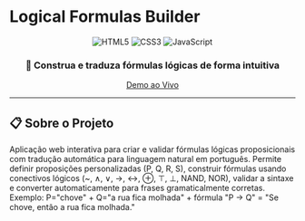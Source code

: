 # Logical Formulas Builder

<div align="center">
  
  ![HTML5](https://img.shields.io/badge/HTML5-E34F26?style=for-the-badge&logo=html5&logoColor=white)
  ![CSS3](https://img.shields.io/badge/CSS3-1572B6?style=for-the-badge&logo=css3&logoColor=white)
  ![JavaScript](https://img.shields.io/badge/JavaScript-F7DF1E?style=for-the-badge&logo=javascript&logoColor=black)
  
  ### 📐 Construa e traduza fórmulas lógicas de forma intuitiva
  
  [Demo ao Vivo](https://ocassolas.github.io/Logic-Formula-Builder/)
  
</div>

---

## 📋 Sobre o Projeto

Aplicação web interativa para criar e validar fórmulas lógicas proposicionais com tradução automática para linguagem natural em português. Permite definir proposições personalizadas (P, Q, R, S), construir fórmulas usando conectivos lógicos (~, ∧, ∨, →, ↔, ⊕, ⊤, ⊥, NAND, NOR), validar a sintaxe e converter automaticamente para frases gramaticalmente corretas. Exemplo: P="chove" + Q="a rua fica molhada" + fórmula "P → Q" = "Se chove, então a rua fica molhada."
